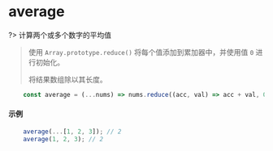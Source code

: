 # average

?> 计算两个或多个数字的平均值

> 使用 `Array.prototype.reduce()` 将每个值添加到累加器中，并使用值 `0` 进行初始化。
>
> 将结果数组除以其长度。

```js
	const average = (...nums) => nums.reduce((acc, val) => acc + val, 0) / nums.length;
```

#### 示例

```js
	average(...[1, 2, 3]); // 2
	average(1, 2, 3); // 2
```